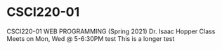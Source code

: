 # CSCI220-01
CSCI220-01 WEB PROGRAMMING (Spring 2021)
Dr. Isaac Hopper
Class Meets on Mon, Wed @ 5-6:30PM
test
This is a longer test
